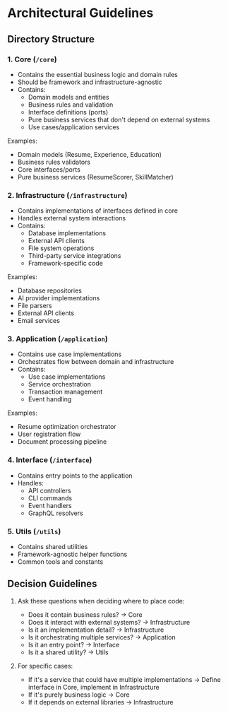 # Architectural Guidelines

## Directory Structure

### 1. Core (`/core`)
- Contains the essential business logic and domain rules
- Should be framework and infrastructure-agnostic
- Contains:
  - Domain models and entities
  - Business rules and validation
  - Interface definitions (ports)
  - Pure business services that don't depend on external systems
  - Use cases/application services

Examples:
- Domain models (Resume, Experience, Education)
- Business rules validators
- Core interfaces/ports
- Pure business services (ResumeScorer, SkillMatcher)

### 2. Infrastructure (`/infrastructure`)
- Contains implementations of interfaces defined in core
- Handles external system interactions
- Contains:
  - Database implementations
  - External API clients
  - File system operations
  - Third-party service integrations
  - Framework-specific code

Examples:
- Database repositories
- AI provider implementations
- File parsers
- External API clients
- Email services

### 3. Application (`/application`)
- Contains use case implementations
- Orchestrates flow between domain and infrastructure
- Contains:
  - Use case implementations
  - Service orchestration
  - Transaction management
  - Event handling

Examples:
- Resume optimization orchestrator
- User registration flow
- Document processing pipeline

### 4. Interface (`/interface`)
- Contains entry points to the application
- Handles:
  - API controllers
  - CLI commands
  - Event handlers
  - GraphQL resolvers

### 5. Utils (`/utils`)
- Contains shared utilities
- Framework-agnostic helper functions
- Common tools and constants

## Decision Guidelines

1. Ask these questions when deciding where to place code:
   - Does it contain business rules? → Core
   - Does it interact with external systems? → Infrastructure
   - Is it an implementation detail? → Infrastructure
   - Is it orchestrating multiple services? → Application
   - Is it an entry point? → Interface
   - Is it a shared utility? → Utils

2. For specific cases:
   - If it's a service that could have multiple implementations → Define interface in Core, implement in Infrastructure
   - If it's purely business logic → Core
   - If it depends on external libraries → Infrastructure 